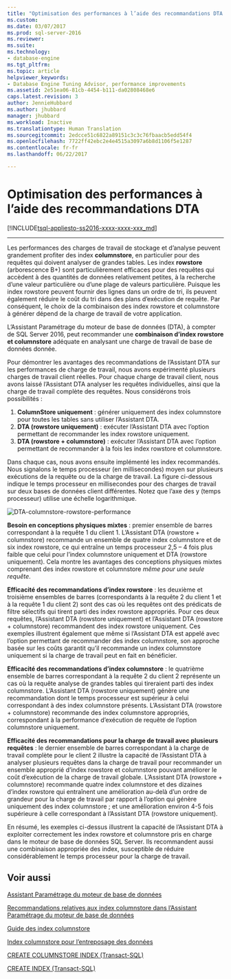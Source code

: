 ```yaml
---
title: "Optimisation des performances à l’aide des recommandations DTA | Microsoft Docs"
ms.custom: 
ms.date: 03/07/2017
ms.prod: sql-server-2016
ms.reviewer: 
ms.suite: 
ms.technology:
- database-engine
ms.tgt_pltfrm: 
ms.topic: article
helpviewer_keywords:
- Database Engine Tuning Advisor, performance improvements
ms.assetid: 2e51ea06-81cb-4454-b111-da02808468e6
caps.latest.revision: 3
author: JennieHubbard
ms.author: jhubbard
manager: jhubbard
ms.workload: Inactive
ms.translationtype: Human Translation
ms.sourcegitcommit: 2edcce51c6822a89151c3c3c76fbaacb5edd54f4
ms.openlocfilehash: 7722ff42ebc2e4e4515a3097a6b8d1106f5e1287
ms.contentlocale: fr-fr
ms.lasthandoff: 06/22/2017

---
```

# <a name="performance-improvements-using-dta-recommendations"></a>Optimisation des performances à l’aide des recommandations DTA
[!INCLUDE[tsql-appliesto-ss2016-xxxx-xxxx-xxx_md](../../includes/tsql-appliesto-ss2016-xxxx-xxxx-xxx-md.md)]


---
Les performances des charges de travail de stockage et d’analyse peuvent grandement profiter des index **columnstore**, en particulier pour des requêtes qui doivent analyser de grandes tables. Les index **rowstore** (arborescence B+) sont particulièrement efficaces pour des requêtes qui accèdent à des quantités de données relativement petites, à la recherche d’une valeur particulière ou d’une plage de valeurs particulière. Puisque les index rowstore peuvent fournir des lignes dans un ordre de tri, ils peuvent également réduire le coût du tri dans des plans d’exécution de requête. Par conséquent, le choix de la combinaison des index rowstore et columnstore à générer dépend de la charge de travail de votre application.

L’Assistant Paramétrage du moteur de base de données (DTA), à compter de SQL Server 2016, peut recommander une **combinaison d’index rowstore et columnstore** adéquate en analysant une charge de travail de base de données donnée. 

Pour démontrer les avantages des recommandations de l’Assistant DTA sur les performances de charge de travail, nous avons expérimenté plusieurs charges de travail client réelles. Pour chaque charge de travail client, nous avons laissé l’Assistant DTA analyser les requêtes individuelles, ainsi que la charge de travail complète des requêtes. Nous considérons trois possibilités :
  
  1. **ColumnStore uniquement** : générer uniquement des index columnstore pour toutes les tables sans utiliser l’Assistant DTA. 
  2. **DTA (rowstore uniquement)** : exécuter l’Assistant DTA avec l’option permettant de recommander les index rowstore uniquement.
  3. **DTA (rowstore + columnstore)** : exécuter l’Assistant DTA avec l’option permettant de recommander à la fois les index rowstore et columnstore.  
   
Dans chaque cas, nous avons ensuite implémenté les index recommandés. Nous signalons le temps processeur (en millisecondes) moyen sur plusieurs exécutions de la requête ou de la charge de travail. La figure ci-dessous indique le temps processeur en millisecondes pour des charges de travail sur deux bases de données client différentes. Notez que l’axe des y (temps processeur) utilise une échelle logarithmique.   


![DTA-columnstore-rowstore-performance](../../relational-databases/performance/media/dta-columnstore-rowstore-performance.gif)



**Besoin en conceptions physiques mixtes** : premier ensemble de barres correspondant à la requête 1 du client 1. L’Assistant DTA (rowstore + columnstore) recommande un ensemble de quatre index columnstore et de six index rowstore, ce qui entraîne un temps processeur 2,5 – 4 fois plus faible que celui pour l’index columnstore uniquement et DTA (rowstore uniquement). Cela montre les avantages des conceptions physiques mixtes comprenant des index rowstore et columnstore *même pour une seule requête*. 

**Efficacité des recommandations d’index rowstore** : les deuxième et troisième ensembles de barres (correspondants à la requête 2 du client 1 et à la requête 1 du client 2) sont des cas où les requêtes ont des prédicats de filtre sélectifs qui tirent parti des index rowstore appropriés. Pour ces deux requêtes, l’Assistant DTA (rowstore uniquement) et l’Assistant DTA (rowstore + columnstore) recommandent des index rowstore uniquement. Ces exemples illustrent également que même si l’Assistant DTA est appelé avec l’option permettant de recommander des index columnstore, son approche basée sur les coûts garantit qu’il recommande un index columnstore uniquement si la charge de travail peut en fait en bénéficier.

**Efficacité des recommandations d’index columnstore** : le quatrième ensemble de barres correspondant à la requête 2 du client 2 représente un cas où la requête analyse de grandes tables qui tireraient parti des index columnstore. L’Assistant DTA (rowstore uniquement) génère une recommandation dont le temps processeur est supérieur à celui correspondant à des index columnstore présents. L’Assistant DTA (rowstore + columnstore) recommande des index columnstore appropriés, correspondant à la performance d’exécution de requête de l’option columnstore uniquement.

**Efficacité des recommandations pour la charge de travail avec plusieurs requêtes** : le dernier ensemble de barres correspondant à la charge de travail complète pour le client 2 illustre la capacité de l’Assistant DTA à analyser plusieurs requêtes dans la charge de travail pour recommander un ensemble approprié d’index rowstore et columnstore pouvant améliorer le coût d’exécution de la charge de travail globale. L’Assistant DTA (rowstore + columnstore) recommande quatre index columnstore et des dizaines d’index rowstore qui entraînent une amélioration au-delà d’un ordre de grandeur pour la charge de travail par rapport à l’option qui génère uniquement des index columnstore ; et une amélioration environ 4-5 fois supérieure à celle correspondant à l’Assistant DTA (rowstore uniquement).

En résumé, les exemples ci-dessus illustrent la capacité de l’Assistant DTA à exploiter correctement les index rowstore et columnstore pris en charge dans le moteur de base de données SQL Server. Ils recommandent aussi une combinaison appropriée des index, susceptible de réduire considérablement le temps processeur pour la charge de travail. 

<a name="see-also"></a>Voir aussi
---
[Assistant Paramétrage du moteur de base de données](../../relational-databases/performance/database-engine-tuning-advisor.md)

[Recommandations relatives aux index columnstore dans l’Assistant Paramétrage du moteur de base de données](../../relational-databases/performance/columnstore-index-recommendations-in-database-engine-tuning-advisor-dta.md)

[Guide des index columnstore](~/relational-databases/indexes/columnstore-indexes-overview.md)

[Index columnstore pour l’entreposage des données](~/relational-databases/indexes/columnstore-indexes-data-warehouse.md)

[CREATE COLUMNSTORE INDEX (Transact-SQL)](../../t-sql/statements/create-columnstore-index-transact-sql.md)

[CREATE INDEX (Transact-SQL)](../../t-sql/statements/create-index-transact-sql.md)




